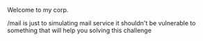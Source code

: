 Welcome to my corp.

/mail is just to simulating mail service it shouldn't be vulnerable to something that will help you solving this challenge
